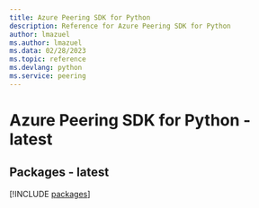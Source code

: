 ```yaml
---
title: Azure Peering SDK for Python
description: Reference for Azure Peering SDK for Python
author: lmazuel
ms.author: lmazuel
ms.data: 02/28/2023
ms.topic: reference
ms.devlang: python
ms.service: peering
---
```

# Azure Peering SDK for Python - latest
## Packages - latest
[!INCLUDE [packages](peering-index.md)]